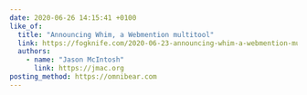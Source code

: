 ```yaml
---
date: 2020-06-26 14:15:41 +0100
like_of:
  title: "Announcing Whim, a Webmention multitool"
  link: https://fogknife.com/2020-06-23-announcing-whim-a-webmention-multitool.html
  authors:
    - name: "Jason McIntosh"
      link: https://jmac.org
posting_method: https://omnibear.com
---
```


